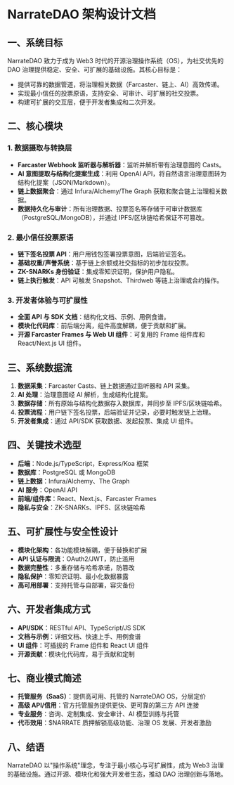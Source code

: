 # NarrateDAO 架构设计文档

## 一、系统目标
NarrateDAO 致力于成为 Web3 时代的开源治理操作系统（OS），为社交优先的 DAO 治理提供稳定、安全、可扩展的基础设施。其核心目标是：
- 提供可靠的数据管道，将治理相关数据（Farcaster、链上、AI）高效传递。
- 实现最小信任的投票原语，支持安全、可审计、可扩展的社交投票。
- 构建可扩展的交互层，便于开发者集成和二次开发。

## 二、核心模块

### 1. 数据摄取与转换层
- **Farcaster Webhook 监听器与解析器**：监听并解析带有治理意图的 Casts。
- **AI 意图提取与结构化提案生成**：利用 OpenAI API，将自然语言治理意图转为结构化提案（JSON/Markdown）。
- **链上数据聚合**：通过 Infura/Alchemy/The Graph 获取和聚合链上治理相关数据。
- **数据持久化与审计**：所有治理数据、投票签名等存储于可审计数据库（PostgreSQL/MongoDB），并通过 IPFS/区块链哈希保证不可篡改。

### 2. 最小信任投票原语
- **链下签名投票 API**：用户用钱包签署投票意图，后端验证签名。
- **基础权重/声誉系统**：基于链上余额或社交指标的初步加权投票。
- **ZK-SNARKs 身份验证**：集成零知识证明，保护用户隐私。
- **链上执行触发**：API 可触发 Snapshot、Thirdweb 等链上治理或合约操作。

### 3. 开发者体验与可扩展性
- **全面 API 与 SDK 文档**：结构化文档、示例、用例食谱。
- **模块化代码库**：前后端分离，组件高度解耦，便于贡献和扩展。
- **开源 Farcaster Frames 与 Web UI 组件**：可复用的 Frame 组件库和 React/Next.js UI 组件。

## 三、系统数据流

1. **数据采集**：Farcaster Casts、链上数据通过监听器和 API 采集。
2. **AI 处理**：治理意图经 AI 解析，生成结构化提案。
3. **数据存储**：所有原始与结构化数据存入数据库，并同步至 IPFS/区块链哈希。
4. **投票流程**：用户链下签名投票，后端验证并记录，必要时触发链上治理。
5. **开发者集成**：通过 API/SDK 获取数据、发起投票、集成 UI 组件。

## 四、关键技术选型
- **后端**：Node.js/TypeScript，Express/Koa 框架
- **数据库**：PostgreSQL 或 MongoDB
- **链上数据**：Infura/Alchemy、The Graph
- **AI 服务**：OpenAI API
- **前端/组件库**：React、Next.js、Farcaster Frames
- **隐私与安全**：ZK-SNARKs、IPFS、区块链哈希

## 五、可扩展性与安全性设计
- **模块化架构**：各功能模块解耦，便于替换和扩展
- **API 认证与限流**：OAuth2/JWT，防止滥用
- **数据完整性**：多重存储与哈希承诺，防篡改
- **隐私保护**：零知识证明、最小化数据暴露
- **高可用部署**：支持托管与自部署，容灾备份

## 六、开发者集成方式
- **API/SDK**：RESTful API、TypeScript/JS SDK
- **文档与示例**：详细文档、快速上手、用例食谱
- **UI 组件**：可插拔的 Frame 组件和 React UI 组件
- **开源贡献**：模块化代码库，易于贡献和定制

## 七、商业模式简述
- **托管服务（SaaS）**：提供高可用、托管的 NarrateDAO OS，分层定价
- **高级 API/信用**：官方托管服务提供更快、更可靠的第三方 API 连接
- **专业服务**：咨询、定制集成、安全审计、AI 模型训练与托管
- **代币效用**：$NARRATE 质押解锁高级功能、治理 OS 发展、开发者激励

## 八、结语
NarrateDAO 以"操作系统"理念，专注于最小核心与可扩展性，成为 Web3 治理的基础设施。通过开源、模块化和强大开发者生态，推动 DAO 治理创新与落地。 
